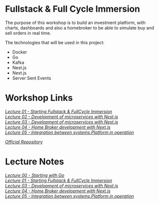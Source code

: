# Fullstack & Full Cycle Immersion

The purpose of this workshop is to build an investment platform, with charts, dashboards and also a homebroker to be able to simulate buy and sell orders in real time.

The technologies that will be used in this project:
  - Docker
  - Go
  - Kafka
  - Nest.js
  - Next.js
  - Server Sent Events


# Workshop Links 

_[Lecture 01 - Starting Fullstack & FullCycle Immersion](https://www.youtube.com/watch?v=u-rNjpYlTHc)_ <br>
_[Lecture 02 - Development of microservices with Nest.js](https://www.youtube.com/watch?v=RRo0Vdydbyk)_ <br> 
_[Lecture 03 - Development of microservices with Nest.js](https://www.youtube.com/watch?v=5500qAKCP0E)_ <br>
_[Lecture 04 - Home Broker development with Next.js](https://www.youtube.com/watch?v=u7HS3eJZIIQ)_ <br>
_[Lecture 05 - Integration between systems.Platform in operation](https://www.youtube.com/watch?v=ZidLG6pCnvU)_ <br>

_[Official Repository](https://github.com/devfullcycle/imersao13)_


# Lecture Notes
_[Lecture 00 - Starting with Go]()_ <br>
_[Lecture 01 - Starting Fullstack & FullCycle Immersion]()_ <br> 
_[Lecture 03 - Development of microservices with Nest.js]()_ <br>
_[Lecture 04 - Home Broker development with Next.js]()_ <br>
_[Lecture 05 - Integration between systems.Platform in operation]()_ <br>
